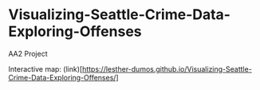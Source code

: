 # Visualizing-Seattle-Crime-Data-Exploring-Offenses 
AA2 Project

Interactive map: (link)[https://lesther-dumos.github.io/Visualizing-Seattle-Crime-Data-Exploring-Offenses/]

